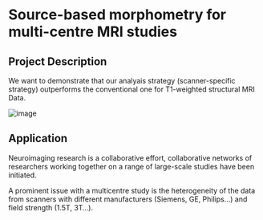 # Source-based morphometry for multi-centre MRI studies
## Project Description

We want to demonstrate that our analyais strategy (scanner-specific strategy) outperforms the conventional one for T1-weighted structural MRI Data. 

![image](resources/flowchart.bmp)

## Application 

Neuroimaging research is a collaborative effort, collaborative networks of researchers working together on a range of large-scale studies have been initiated.

A prominent issue with a multicentre study is the heterogeneity of the data from scanners with different manufacturers (Siemens, GE, Philips…) and field strength (1.5T, 3T…).

